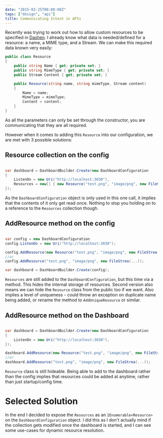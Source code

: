 ```yaml
---
date: "2015-03-25T00:00:00Z"
tags: ["design", "api"]
title: Communicating Intent in APIs
---
```


Recently was trying to work out how to allow custom resources to be specified in [Dashen][github-dashen].  I already know what data is needed/defined for a resource: a name, a MIME type, and a Stream.  We can make this required data known very easily:

```csharp
public class Resource
{
	public string Name { get; private set; }
	public string MimeType { get; private set; }
	public Stream Content { get; private set; }

	public Resource(string name, string mimeType, Stream content)
	{
		Name = name;
		MimeType = mimeType;
		Content = content;
	}
}
```

As all the parameters can only be set through the constructor, you are communicating that they are all required.

However when it comes to adding this `Resource` into our configuration, we are met with 3 possible solutions:

## Resource collection on the config

```csharp

var dashboard = DashboardBuilder.Create(new DashboardConfiguration
{
	ListenOn = new Uri("http://localhost:3030"),
	Resources = new[] { new Resource("test.png", "image/png", new FileStrea(...))}
});
```

As the `DashboardConfiguration` object is only used in this one call, it implies that the contents of it only get read once.
Nothing to stop you holding on to a reference to the `Resources` collection though.

## AddResource method on the config

```csharp

var config = new DashboardConfiguration
config.ListenOn = new Uri("http://localhost:3030");

config.AddResource(new Resource("test.png", "image/png", new FileStrea(...)));
//or
config.AddResource("test.png", "image/png", new FileStrea(...));

var dashboard = DashboardBuilder.Create(config);
```

`Resources` are still added to the `DashboardConfiguration`, but this time via a method.  This hides the internal storage of resources.  Second version also means we can hide the `Resource` class from the public too if we want.
Also implies a level of uniqueness - could throw an exception on duplicate name being added, or rename the method to `AddUniqueResource` or similar.

## AddResource method on the Dashboard

```csharp

var dashboard = DashboardBuilder.Create(new DashboardConfiguration
{
	ListenOn = new Uri("http://localhost:3030"),
});

dashboard.AddResource(new Resource("test.png", "image/png", new FileStrea(...)));
//or
dashboard.AddResource("test.png", "image/png", new FileStrea(...));
```

`Resource` class is still hideable. Being able to add to the dashboard rather than the config implies that resources could be added at anytime, rather than just startup/config time.

# Selected Solution

In the end I decided to expose the `Resources` as an `IEnumerable<Resource>` on the `DashboardConfiguration` object.  I did this as I don't actually mind if the collection gets modified once the dashboard is started, and I can see some use-cases for dynamic resource resolution.


[github-dashen]: https://github.com/pondidum/Dashen
